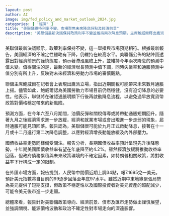 ```yaml
---
layout: post
author: AI
image: img/fed_policy_and_market_outlook_2024.jpg
categories: [ '經濟' ]
title: "美聯儲維持利率不變，市場聚焦未來降息時點及經濟前景"
description: "美聯儲最新決議保持政策利率不變並維持兩次降息預期，主席鮑威爾釋出鷹派信號，強調需觀察通脹確實回落後才會降息。報告預計年內兩次降息分別落在九月和年底，國債收益率有望先升後降，但受債務累積與政策不確定性牽制。美元指數預期逐步回落至97，外匯市場受地緣和資本流動壓力左右。整體展望謹慎，關注關稅、能源、政治等多重風險對市場影響。"
---
```

美聯儲最新決議顯示，政策利率保持不變，這一舉措與市場預期相符。根據最新報告，美國經濟的不確定性雖略有下降，仍維持在較高水平。美聯儲公佈的點陣圖透露出對經濟前景的謹慎態度，預示著滯漲風險上升，並維持今年兩次降息的預測中值未變。值得關注的是，最新的經濟增長預測中值下調，同時失業率和通脹預測中值分別有所上升，反映對未來經濟和勞動力市場的審慎觀點。

聯儲主席鮑威爾在記者會上表現出鷹派立場，指出近期關稅可能帶來未來數月通脹上揚。儘管如此，鮑威爾認為美國勞動力市場目前仍然穩健，沒有迫切降息的必要性。他表示，聯儲將在確認通脹明顯下行後再啟動降息流程，以避免過早放寬貨幣政策對價格穩定帶來的新風險。

預測方面，在今年六至八月期間，油價反彈和關稅傳導或將帶動通脹短期回升。隨著九月之後經濟需求進一步放緩，經濟和就業市場或會出現進一步走弱的現象，屆時通脹可能見頂回落。報告認為，美聯儲很可能於九月正式啟動降息，接著在十一月或十二月進行第二次降息調整，以應對經濟增長動能放緩及內外部壓力。

國債收益率走勢同樣備受關注。報告分析，長期國債收益率預計呈現先升後降態勢，十年期美國國債收益率有望在年底降至約4.2%。雖然經濟放緩將推動收益率回落，但政府債務累積與未來政策環境的不確定因素，如特朗普相關政策，將對收益率下行構成一定的限制。

在外匯市場方面，報告提到，人民幣中間價近期上調34點，報7.1695兌一美元。預計美元指數將自目前的99逐步回落至年底97水平。雖然近期中東地緣緊張局勢為美元提供了短期支撐，但政策不穩定性以及國際投資者對美元資產的超配減少，可能令美元後市進一步走弱。

總體來看，報告針對美聯儲政策導向、經濟前景、債市及匯市走勢做出謹慎展望，並強調關稅、能源價格波動和政治不確定性對市場走向的深遠影響。